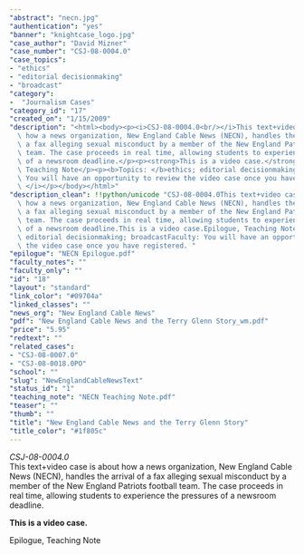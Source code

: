 ```yaml
---
"abstract": "necn.jpg"
"authentication": "yes"
"banner": "knightcase_logo.jpg"
"case_author": "David Mizner"
"case_number": "CSJ-08-0004.0"
"case_topics":
- "ethics"
- "editorial decisionmaking"
- "broadcast"
"category": 
-  "Journalism Cases"
"category_id": "17"
"created_on": "1/15/2009"
"description": "<html><body><p><i>CSJ-08-0004.0<br/></i>This text+video case is about\
  \ how a news organization, New England Cable News (NECN), handles the arrival of\
  \ a fax alleging sexual misconduct by a member of the New England Patriots football\
  \ team. The case proceeds in real time, allowing students to experience the pressures\
  \ of a newsroom deadline.</p><p><strong>This is a video case.</strong></p><p>Epilogue,\
  \ Teaching Note</p><p><b>Topics: </b>ethics; editorial decisionmaking; broadcast</p><p><b><i>Faculty</i></b><i>:\
  \ You will have an opportunity to review the video case once you have registered.\
  \ </i></p></body></html>"
"description_clean": !!python/unicode "CSJ-08-0004.0This text+video case is about\
  \ how a news organization, New England Cable News (NECN), handles the arrival of\
  \ a fax alleging sexual misconduct by a member of the New England Patriots football\
  \ team. The case proceeds in real time, allowing students to experience the pressures\
  \ of a newsroom deadline.This is a video case.Epilogue, Teaching NoteTopics: ethics;\
  \ editorial decisionmaking; broadcastFaculty: You will have an opportunity to review\
  \ the video case once you have registered. "
"epilogue": "NECN Epilogue.pdf"
"faculty_notes": ""
"faculty_only": ""
"id": "18"
"layout": "standard"
"link_color": "#09704a"
"linked_classes": ""
"news_org": "New England Cable News"
"pdf": "New England Cable News and the Terry Glenn Story_wm.pdf"
"price": "5.95"
"redtext": ""
"related_cases":
- "CSJ-08-0007.0"
- "CSJ-08-0018.0PO"
"school": ""
"slug": "NewEnglandCableNewsText"
"status_id": "1"
"teaching_note": "NECN Teaching Note.pdf"
"teaser": ""
"thumb": ""
"title": "New England Cable News and the Terry Glenn Story"
"title_color": "#1f805c"
---
```

<html><body><p><i>CSJ-08-0004.0<br/></i>This text+video case is about how a news organization, New England Cable News (NECN), handles the arrival of a fax alleging sexual misconduct by a member of the New England Patriots football team. The case proceeds in real time, allowing students to experience the pressures of a newsroom deadline.</p><p><strong>This is a video case.</strong></p><p>Epilogue, Teaching Note</p></body></html>
